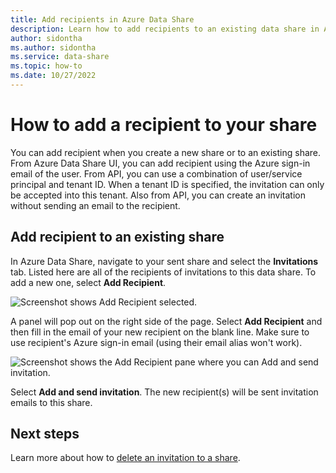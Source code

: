 ```yaml
---
title: Add recipients in Azure Data Share 
description: Learn how to add recipients to an existing data share in Azure Data Share.
author: sidontha
ms.author: sidontha
ms.service: data-share
ms.topic: how-to
ms.date: 10/27/2022
---
```

# How to add a recipient to your share

You can add recipient when you create a new share or to an existing share. From Azure Data Share UI, you can add recipient using the Azure sign-in email of the user.  From API, you can use a combination of user/service principal and tenant ID. When a tenant ID is specified, the invitation can only be accepted into this tenant. Also from API, you can create an invitation without sending an email to the recipient. 

## Add recipient to an existing share

In Azure Data Share, navigate to your sent share and select the **Invitations** tab. Listed here are all of the recipients of invitations to this data share. To add a new one, select **Add Recipient**.

![Screenshot shows Add Recipient selected.](./media/how-to/how-to-add-recipients/add-recipient.png)

A panel will pop out on the right side of the page. Select **Add Recipient** and then fill in the email of your new recipient on the blank line. Make sure to use recipient's Azure sign-in email (using their email alias won't work). 

![Screenshot shows the Add Recipient pane where you can Add and send invitation.](./media/how-to/how-to-add-recipients/add-recipient-side.png)

Select **Add and send invitation**. The new recipient(s) will be sent invitation emails to this share.

## Next steps
Learn more about how to [delete an invitation to a share](how-to-delete-invitation.md).
